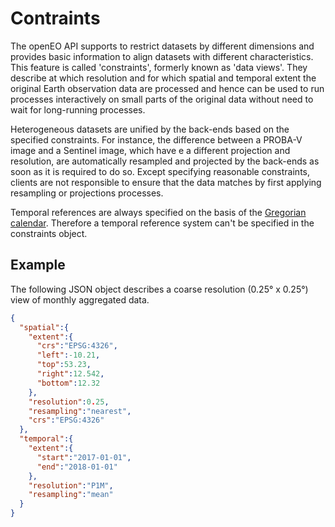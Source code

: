 # Contraints

The openEO API supports to restrict datasets by different dimensions and provides basic information to align datasets with different characteristics. This feature is called 'constraints', formerly known as 'data views'. They describe at which resolution and for which spatial and temporal extent the original Earth observation data are processed and hence can be used to run processes interactively on small parts of the original data without need to wait for long-running processes. 

Heterogeneous datasets are unified by the back-ends based on the specified constraints. For instance, the difference between a PROBA-V image and a Sentinel image, which have e a different projection and resolution, are automatically resampled and projected by the back-ends as soon as it is required to do so. Except specifying reasonable constraints, clients are not responsible to ensure that the data matches by first applying resampling or projections processes.

Temporal references are always specified on the basis of the [Gregorian calendar](https://en.wikipedia.org/wiki/Gregorian_calendar). Therefore a temporal reference system can't be specified in the constraints object.

## Example
The following JSON object describes a coarse resolution (0.25° x 0.25°) view of monthly aggregated data. 

```json
{
  "spatial":{
    "extent":{
      "crs":"EPSG:4326",
      "left":-10.21,
      "top":53.23,
      "right":12.542,
      "bottom":12.32
    },
    "resolution":0.25,
    "resampling":"nearest",
    "crs":"EPSG:4326"
  },
  "temporal":{
    "extent":{
      "start":"2017-01-01",
      "end":"2018-01-01"
    },
    "resolution":"P1M",
    "resampling":"mean"
  }
}
```
